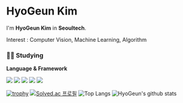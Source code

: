 # HyoGeun Kim

I'm **HyoGeun Kim** in **Seoultech**.<p>
Interest : Computer Vision, Machine Learning, Algorithm

### 🧑‍💻 Studying
**Language & Framework**<p>
<img src="https://img.shields.io/badge/C/C++-00599C?style=flat-square&logo=C&logoColor=white"/>
<img src="https://img.shields.io/badge/Python-3776AB?style=flat-square&logo=Python&logoColor=white"/>
<img src="https://img.shields.io/badge/Flask-000000?style=flat-square&logo=Flask&logoColor=white"/>
<img src="https://img.shields.io/badge/Django-092E20?style=flat-square&logo=Django&logoColor=white"/>
<img src="https://img.shields.io/badge/OpenCV-5C3EE8?style=flat-square&logo=OpenCV&logoColor=white"/>

  
[![trophy](https://github-profile-trophy.vercel.app/?username=Higeuni)](https://github.com/Higeuni/github-profile-trophy)
[![Solved.ac 프로필](http://mazassumnida.wtf/api/v2/generate_badge?boj=higeuni&c=c)](https://solved.ac/higeuni)
![Top Langs](https://github-readme-stats.vercel.app/api/top-langs/?username=higeuni&layout=compact)
![HyoGeun's github stats](https://github-readme-stats.vercel.app/api?username=higeuni&show_icons=true) 



